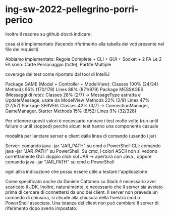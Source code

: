 # ing-sw-2022-pellegrino-porri-perico

Inoltre il readme su github dovrà indicare:

cosa si è implementato (facendo riferimento alla tabella dei voti presente nel file dei requisiti)

Abbiamo implementato: Regole Complete + CLI + GUI + Socket + 2 FA
Le 2 FA sono: Carte Personaggio (tutte), Partite Multiple


coverage dei test come riportato dal tool di IntelliJ

Package GAME (Model + Controller + ModelView):
Classes 100% (24/24)
Methods 95% (170/178)
Lines 88% (871/979)
Package MESSAGES (Messaggi di rete):
Classes 28% (2/7) -> MessageType astratta e UpdateMessage, usate da ModelView
Methods 22% (2/9)
Lines 47% (27/57)
Package SERVER:
Classes 42% (3/7) -> ConnectionManager, GameManager, Starter
Methods 15% (8/52)
Lines 9% (32/328)

Per ottenere questi valori è necessario runnare i test molte volte (run until failure o until stopped)
perché alcuni test hanno una componente casuale

modalità per lanciare server e client dalla linea di comando (usando i jar)

Server: comando java -jar "JAR_PATH" su cmd o PowerShell
CLI: comando java -jar "JAR_PATH" su PowerShell. Su cmd, i colori ASCII non si vedono correttamente
GUI: doppio click sul JAR -> apertura con Java ; oppure comando java -jar "JAR_PATH" su cmd o PowerShell


ogni altra indicazione che possa essere utile a testare l'applicazione

Come specificato anche da Daniele Cattaneo su Slack è necessario aver scaricato il JDK.
Inoltre, naturalmente, è necessario che il server sia avviato prima di cercare di connettersi da uno dei client.
Il server non prevede un comando di chiusura, si chiude alla chiusura della finestra cmd o PowerShell associata.
Una istanza del client non può cambiare il server di riferimento dopo averlo impostato.